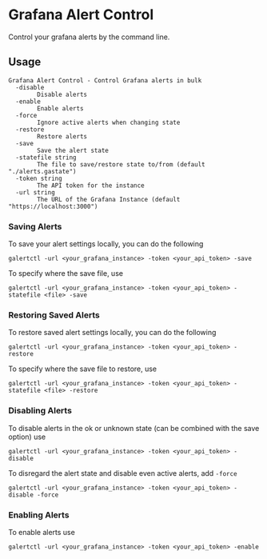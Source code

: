 # Grafana Alert Control

Control your grafana alerts by the command line.

## Usage

```
Grafana Alert Control - Control Grafana alerts in bulk
  -disable
    	Disable alerts
  -enable
    	Enable alerts
  -force
    	Ignore active alerts when changing state
  -restore
    	Restore alerts
  -save
    	Save the alert state
  -statefile string
    	The file to save/restore state to/from (default "./alerts.gastate")
  -token string
    	The API token for the instance
  -url string
    	The URL of the Grafana Instance (default "https://localhost:3000")
```

### Saving Alerts

To save your alert settings locally, you can do the following

```
galertctl -url <your_grafana_instance> -token <your_api_token> -save
```

To specify where the save file, use 

```
galertctl -url <your_grafana_instance> -token <your_api_token> -statefile <file> -save
```

### Restoring Saved Alerts

To restore saved alert settings locally, you can do the following

```
galertctl -url <your_grafana_instance> -token <your_api_token> -restore
```

To specify where the save file to restore, use 

```
galertctl -url <your_grafana_instance> -token <your_api_token> -statefile <file> -restore
```

### Disabling Alerts

To disable alerts in the ok or unknown state (can be combined with the save option) use 

```
galertctl -url <your_grafana_instance> -token <your_api_token> -disable
```

To disregard the alert state and disable even active alerts, add `-force`

```
galertctl -url <your_grafana_instance> -token <your_api_token> -disable -force
```

### Enabling Alerts

To enable alerts use 

```
galertctl -url <your_grafana_instance> -token <your_api_token> -enable
```